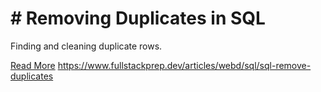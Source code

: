 # # Removing Duplicates in SQL

Finding and cleaning duplicate rows.

[Read More](https://www.fullstackprep.dev/articles/webd/sql/sql-remove-duplicates) https://www.fullstackprep.dev/articles/webd/sql/sql-remove-duplicates